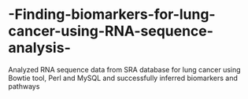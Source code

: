 -Finding-biomarkers-for-lung-cancer-using-RNA-sequence-analysis-
================================================================

Analyzed RNA sequence data from SRA database for lung cancer using Bowtie tool, Perl and MySQL and successfully inferred biomarkers and pathways  